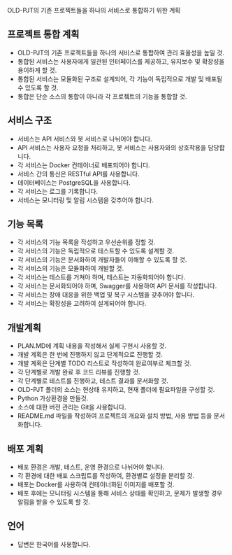 
OLD-PJT의 기존 프로젝트들을 하나의 서비스로 통합하기 위한 계획

## 프로젝트 통합 계획
- OLD-PJT의 기존 프로젝트들을 하나의 서비스로 통합하여 관리 효율성을 높일 것.
- 통합된 서비스는 사용자에게 일관된 인터페이스를 제공하고, 유지보수 및 확장성을 용이하게 할 것.
- 통합된 서비스는 모듈화된 구조로 설계되어, 각 기능이 독립적으로 개발 및 배포될 수 있도록 할 것.
- 통합은 단순 소스의 통합이 아니라 각 프로젴트의 기능을 통합할 것.

## 서비스 구조
- 서비스는 API 서비스와 봇 서비스로 나뉘어야 합니다.
- API 서비스는 사용자 요청을 처리하고, 봇 서비스는 사용자와의 상호작용을 담당합니다.
- 각 서비스는 Docker 컨테이너로 배포되어야 합니다.
- 서비스 간의 통신은 RESTful API를 사용합니다.  
- 데이터베이스는 PostgreSQL을 사용합니다.
- 각 서비스는 로그를 기록합니다.
- 서비스는 모니터링 및 알림 시스템을 갖추어야 합니다.  

## 기능 목록
- 각 서비스의 기능 목록을 작성하고 우선순위를 정할 것.
- 각 서비스의 기능은 독립적으로 테스트할 수 있도록 설계할 것.
- 각 서비스의 기능은 문서화하여 개발자들이 이해할 수 있도록 할 것.
- 각 서비스의 기능은 모듈화하여 개발할 것. 
- 각 서비스는 테스트를 거쳐야 하며, 테스트는 자동화되어야 합니다.
- 각 서비스는 문서화되어야 하며, Swagger를 사용하여 API 문서를 작성합니다.
- 각 서비스는 장애 대응을 위한 백업 및 복구 시스템을 갖추어야 합니다.
- 각 서비스는 확장성을 고려하여 설계되어야 합니다. 

## 개발계획
- PLAN.MD에 계획 내용을 작성해서 실제 구현시 사용할 것.
- 개발 계획은 한 번에 진행하지 않고 단계적으로 진행할 것.
- 개발 계획은 단계별 TODO 리스트로 작성하여 완료여부르 체크할 것.
- 각 단계별로 개발 완료 후 코드 리뷰를 진행할 것.
- 각 단계별로 테스트를 진행하고, 테스트 결과를 문서화할 것. 
- OLD-PJT 폴더의 소스는 현상태 유지하고, 현재 폴더에 필요파일을 구성할 것.
- Python 가상환경을 만들것.
- 소스에 대한 버전 관리는 Git을 사용합니다.
- README.md 파일을 작성하여 프로젝트의 개요와 설치 방법, 사용 방법 등을 문서화합니다.

## 배포 계획
- 배포 환경은 개발, 테스트, 운영 환경으로 나뉘어야 합니다.
- 각 환경에 대한 배포 스크립트를 작성하여, 환경별로 설정을 분리할 것.
- 배포는 Docker를 사용하여 컨테이너화된 이미지를 배포할 것.
- 배포 후에는 모니터링 시스템을 통해 서비스 상태를 확인하고, 문제가 발생할 경우 알림을 받을 수 있도록 할 것.

## 언어
- 답변은 한국어를 사용합니다.
